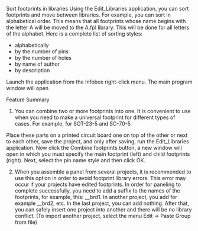 Sort footprints in libraries
Using the Edit_Libraries application, you can sort footprints and move between libraries. For example, you can sort in alphabetical order. This means that all footprints whose name begins with the letter A will be moved to the A.fpl library. This will be done for all letters of the alphabet.
Here is a complete list of sorting styles:

* alphabetically
* by the number of pins
* by the number of holes
* by name of author
* by description

Launch the application from the Infobox right-click menu.
The main program window will open

Feature Summary

1) You can combine two or more footprints into one. It is convenient to use when you need to make a universal footprint for different types of cases. For example, for SOT-23-5 and SC-70-5.

Place these parts on a printed circuit board one on top of the other or next to each other, save the project, and only after saving, run the Edit_Libraries application. Now click the Combine footprints button, a new window will open in which you must specify the main footprint (left) and child footprints (right). Next, select the pin name style and then click OK.

2) When you assemble a panel from several projects, it is recommended to use this option in order to avoid footprint library errors. This error may occur if your projects have edited footprints. In order for paneling to complete successfully, you need to add a suffix to the names of the footprints, for example, this: __brd1. In another project, you add for example __brd2, etc. In the last project, you can add nothing. After that, you can safely insert one project into another and there will be no library conflict. (To import another project, select the menu Edit -> Paste Group from file)
